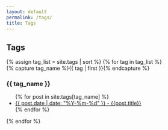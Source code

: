 ```yaml
---
layout: default
permalink: /tags/
title: Tags
---
```


<section class="tags content">
<h1>Tags</h1>
{% assign tag_list = site.tags | sort %}
{% for tag in tag_list %}
  <div class="tag-group" id="#{{ tag_name | slugize }}">
    {% capture tag_name %}{{ tag | first }}{% endcapture %}
    <h3>{{ tag_name }}</h3>
    <ul>
    {% for post in site.tags[tag_name] %}
    <li>
      <a href="{{ site.baseurl }}{{ post.url }}">{{ post.date | date: "%Y-%m-%d" }} - {{post.title}}</a>
    </li>
    {% endfor %}
    </ul>
  </div>
{% endfor %}
</section>